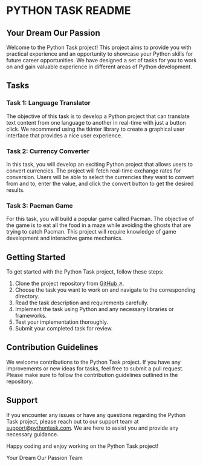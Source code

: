 # PYTHON TASK README

## Your Dream Our Passion

Welcome to the Python Task project! This project aims to provide you with practical experience and an opportunity to showcase your Python skills for future career opportunities. We have designed a set of tasks for you to work on and gain valuable experience in different areas of Python development.

## Tasks

### Task 1: Language Translator

The objective of this task is to develop a Python project that can translate text content from one language to another in real-time with just a button click. We recommend using the tkinter library to create a graphical user interface that provides a nice user experience.

### Task 2: Currency Converter

In this task, you will develop an exciting Python project that allows users to convert currencies. The project will fetch real-time exchange rates for conversion. Users will be able to select the currencies they want to convert from and to, enter the value, and click the convert button to get the desired results.

### Task 3: Pacman Game

For this task, you will build a popular game called Pacman. The objective of the game is to eat all the food in a maze while avoiding the ghosts that are trying to catch Pacman. This project will require knowledge of game development and interactive game mechanics.

## Getting Started

To get started with the Python Task project, follow these steps:

1. Clone the project repository from [GitHub ↗](https://github.com/your-repository-link).
1. Choose the task you want to work on and navigate to the corresponding directory.
1. Read the task description and requirements carefully.
1. Implement the task using Python and any necessary libraries or frameworks.
1. Test your implementation thoroughly.
1. Submit your completed task for review.

## Contribution Guidelines

We welcome contributions to the Python Task project. If you have any improvements or new ideas for tasks, feel free to submit a pull request. Please make sure to follow the contribution guidelines outlined in the repository.

## Support

If you encounter any issues or have any questions regarding the Python Task project, please reach out to our support team at support@pythontask.com. We are here to assist you and provide any necessary guidance.

Happy coding and enjoy working on the Python Task project!

Your Dream Our Passion Team
